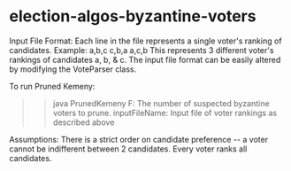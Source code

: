 # election-algos-byzantine-voters


Input File Format:
Each line in the file represents a single voter's ranking of candidates. Example:
a,b,c
c,b,a
a,c,b
This represents 3 different voter's rankings of candidates a, b, & c.
The input file format can be easily altered by modifying the VoteParser class.


To run Pruned Kemeny:
>> java PrunedKemeny <F> <inputFileName>
F: The number of suspected byzantine voters to prune.
inputFileName: Input file of voter rankings as described above


Assumptions:
There is a strict order on candidate preference -- a voter cannot be indifferent between 2 candidates.
Every voter ranks all candidates.

